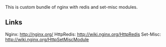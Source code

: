 This is custom bundle of nginx with redis and set-misc modules.

Links
------

Nginx: http://nginx.org/
HttpRedis: http://wiki.nginx.org/HttpRedis
Set-Misc: http://wiki.nginx.org/HttpSetMiscModule
